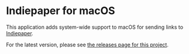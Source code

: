 #  Indiepaper for macOS

This application adds system-wide support to macOS for sending links to [Indiepaper](https://www.indiepaper.io).

For the latest version, please see [the releases page for this project](https://github.com/cleverdevil/Indiepaper-macOS/releases).
